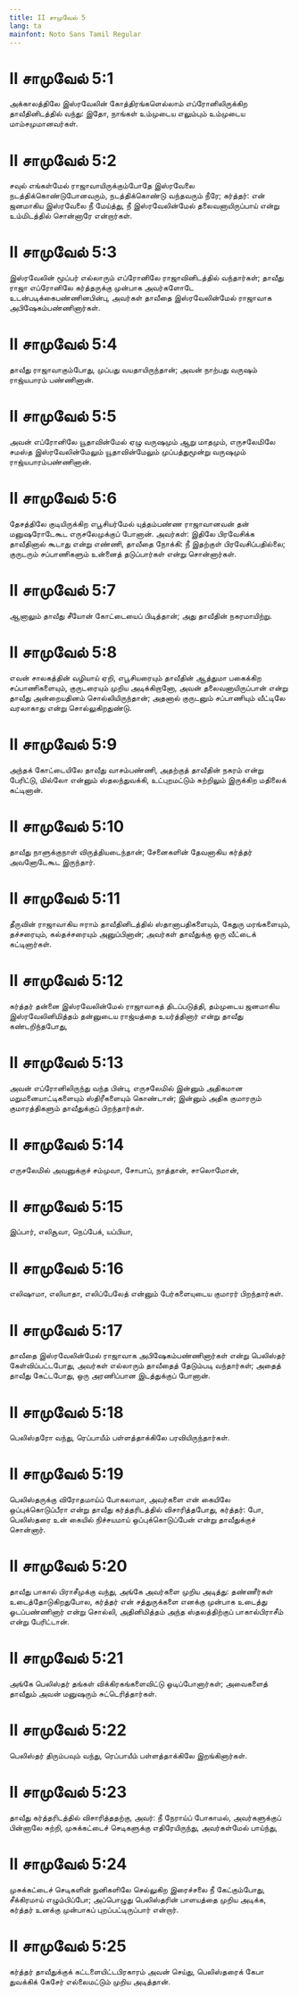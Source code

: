 ```yaml
---
title: II சாமுவேல் 5
lang: ta
mainfont: Noto Sans Tamil Regular
---
```


# II சாமுவேல் 5:1

அக்காலத்திலே இஸ்ரவேலின் கோத்திரங்களெல்லாம் எப்ரோனிலிருக்கிற தாவீதினிடத்தில் வந்து: இதோ, நாங்கள் உம்முடைய எலும்பும் உம்முடைய மாம்சமுமானவர்கள்.

# II சாமுவேல் 5:2

சவுல் எங்கள்மேல் ராஜாவாயிருக்கும்போதே இஸ்ரவேலை நடத்திக்கொண்டுபோனவரும், நடத்திக்கொண்டு வந்தவரும் நீரே; கர்த்தர்: என் ஜனமாகிய இஸ்ரவேலை நீ மேய்த்து, நீ இஸ்ரவேலின்மேல் தலைவனாயிருப்பாய் என்று உம்மிடத்தில் சொன்னாரே என்றார்கள்.

# II சாமுவேல் 5:3

இஸ்ரவேலின் மூப்பர் எல்லாரும் எப்ரோனிலே ராஜாவினிடத்தில் வந்தார்கள்; தாவீது ராஜா எப்ரோனிலே கர்த்தருக்கு முன்பாக அவர்களோடே உடன்படிக்கைபண்ணினபின்பு, அவர்கள் தாவீதை இஸ்ரவேலின்மேல் ராஜாவாக அபிஷேகம்பண்ணினார்கள்.

# II சாமுவேல் 5:4

தாவீது ராஜாவாகும்போது, முப்பது வயதாயிருந்தான்; அவன் நாற்பது வருஷம் ராஜ்யபாரம் பண்ணினான்.

# II சாமுவேல் 5:5

அவன் எப்ரோனிலே யூதாவின்மேல் ஏழு வருஷமும் ஆறு மாதமும், எருசலேமிலே சமஸ்த இஸ்ரவேலின்மேலும் யூதாவின்மேலும் முப்பத்துமூன்று வருஷமும் ராஜ்யபாரம்பண்ணினான்.

# II சாமுவேல் 5:6

தேசத்திலே குடியிருக்கிற எபூசியர்மேல் யுத்தம்பண்ண ராஜாவானவன் தன் மனுஷரோடேகூட எருசலேமுக்குப் போனான். அவர்கள்: இதிலே பிரவேசிக்க தாவீதினால் கூடாது என்று எண்ணி, தாவீதை நோக்கி: நீ இதற்குள் பிரவேசிப்பதில்லை; குருடரும் சப்பாணிகளும் உன்னைத் தடுப்பார்கள் என்று சொன்னார்கள்.

# II சாமுவேல் 5:7

ஆனாலும் தாவீது சீயோன் கோட்டையைப் பிடித்தான்; அது தாவீதின் நகரமாயிற்று.

# II சாமுவேல் 5:8

எவன் சாலகத்தின் வழியாய் ஏறி, எபூசியரையும் தாவீதின் ஆத்துமா பகைக்கிற சப்பாணிகளையும், குருடரையும் முறிய அடிக்கிறானோ, அவன் தலைவனாயிருப்பான் என்று தாவீது அன்றையதினம் சொல்லியிருந்தான்; அதனால் குருடனும் சப்பாணியும் வீட்டிலே வரலாகாது என்று சொல்லுகிறதுண்டு.

# II சாமுவேல் 5:9

அந்தக் கோட்டையிலே தாவீது வாசம்பண்ணி, அதற்குத் தாவீதின் நகரம் என்று பேரிட்டு, மில்லோ என்னும் ஸ்தலந்துவக்கி, உட்புறமட்டும் சுற்றிலும் இருக்கிற மதிலைக் கட்டினான்.

# II சாமுவேல் 5:10

தாவீது நாளுக்குநாள் விருத்தியடைந்தான்; சேனைகளின் தேவனாகிய கர்த்தர் அவனோடேகூட இருந்தார்.

# II சாமுவேல் 5:11

தீருவின் ராஜாவாகிய ஈராம் தாவீதினிடத்தில் ஸ்தானாபதிகளையும், கேதுரு மரங்களையும், தச்சரையும், கல்தச்சரையும் அனுப்பினான்; அவர்கள் தாவீதுக்கு ஒரு வீட்டைக் கட்டினார்கள்.

# II சாமுவேல் 5:12

கர்த்தர் தன்னை இஸ்ரவேலின்மேல் ராஜாவாகத் திடப்படுத்தி, தம்முடைய ஜனமாகிய இஸ்ரவேலினிமித்தம் தன்னுடைய ராஜ்யத்தை உயர்த்தினார் என்று தாவீது கண்டறிந்தபோது,

# II சாமுவேல் 5:13

அவன் எப்ரோனிலிருந்து வந்த பின்பு, எருசலேமில் இன்னும் அதிகமான மறுமனையாட்டிகளையும் ஸ்திரீகளையும் கொண்டான்; இன்னும் அதிக குமாரரும் குமாரத்திகளும் தாவீதுக்குப் பிறந்தார்கள்.

# II சாமுவேல் 5:14

எருசலேமில் அவனுக்குச் சம்முவா, சோபாப், நாத்தான், சாலொமோன்,

# II சாமுவேல் 5:15

இப்பார், எலிசூவா, நெப்பேக், யப்பியா,

# II சாமுவேல் 5:16

எலிஷாமா, எலியாதா, எலிப்பேலேத் என்னும் பேர்களையுடைய குமாரர் பிறந்தார்கள்.

# II சாமுவேல் 5:17

தாவீதை இஸ்ரவேலின்மேல் ராஜாவாக அபிஷேகம்பண்ணினார்கள் என்று பெலிஸ்தர் கேள்விப்பட்டபோது, அவர்கள் எல்லாரும் தாவீதைத் தேடும்படி வந்தார்கள்; அதைத் தாவீது கேட்டபோது, ஒரு அரணிப்பான இடத்துக்குப் போனான்.

# II சாமுவேல் 5:18

பெலிஸ்தரோ வந்து, ரெப்பாயீம் பள்ளத்தாக்கிலே பரவியிருந்தார்கள்.

# II சாமுவேல் 5:19

பெலிஸ்தருக்கு விரோதமாய்ப் போகலாமா, அவர்களை என் கையிலே ஒப்புக்கொடுப்பீரா என்று தாவீது கர்த்தரிடத்தில் விசாரித்தபோது, கர்த்தர்: போ, பெலிஸ்தரை உன் கையில் நிச்சயமாய் ஒப்புக்கொடுப்பேன் என்று தாவீதுக்குச் சொன்னார்.

# II சாமுவேல் 5:20

தாவீது பாகால் பிராசீமுக்கு வந்து, அங்கே அவர்களை முறிய அடித்து: தண்ணீர்கள் உடைத்தோடுகிறதுபோல, கர்த்தர் என் சத்துருக்களை எனக்கு முன்பாக உடைத்து ஓடப்பண்ணினார் என்று சொல்லி, அதினிமித்தம் அந்த ஸ்தலத்திற்குப் பாகால்பிராசீம் என்று பேரிட்டான்.

# II சாமுவேல் 5:21

அங்கே பெலிஸ்தர் தங்கள் விக்கிரகங்களைவிட்டு ஓடிப்போனார்கள்; அவைகளைத் தாவீதும் அவன் மனுஷரும் சுட்டெரித்தார்கள்.

# II சாமுவேல் 5:22

பெலிஸ்தர் திரும்பவும் வந்து, ரெப்பாயீம் பள்ளத்தாக்கிலே இறங்கினார்கள்.

# II சாமுவேல் 5:23

தாவீது கர்த்தரிடத்தில் விசாரித்ததற்கு, அவர்: நீ நேராய்ப் போகாமல், அவர்களுக்குப் பின்னாலே சுற்றி, முசுக்கட்டைச் செடிகளுக்கு எதிரேயிருந்து, அவர்கள்மேல் பாய்ந்து,

# II சாமுவேல் 5:24

முசுக்கட்டைச் செடிகளின் நுனிகளிலே செல்லுகிற இரைச்சலை நீ கேட்கும்போது, சீக்கிரமாய் எழும்பிப்போ; அப்பொழுது பெலிஸ்தரின் பாளயத்தை முறிய அடிக்க, கர்த்தர் உனக்கு முன்பாகப் புறப்பட்டிருப்பார் என்றார்.

# II சாமுவேல் 5:25

கர்த்தர் தாவீதுக்குக் கட்டளையிட்டபிரகாரம் அவன் செய்து, பெலிஸ்தரைக் கேபா துவக்கிக் கேசேர் எல்லைமட்டும் முறிய அடித்தான்.

